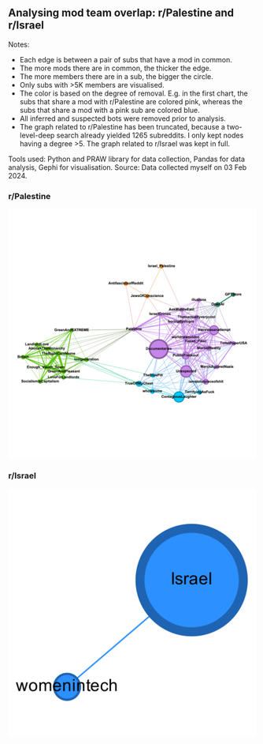 ## Analysing mod team overlap: r/Palestine and r/Israel

Notes:
* Each edge is between a pair of subs that have a mod in common.
* The more mods there are in common, the thicker the edge.
* The more members there are in a sub, the bigger the circle.
* Only subs with >5K members are visualised.
* The color is based on the degree of removal. E.g. in the first chart, the subs that share a mod with r/Palestine are colored pink, whereas the subs that share a mod with a pink sub are colored blue.
* All inferred and suspected bots were removed prior to analysis.
* The graph related to r/Palestine has been truncated, because a two-level-deep search already yielded 1265 subreddits. I only kept nodes having a degree >5. The graph related to r/Israel was kept in full. 

Tools used: Python and PRAW library for data collection, Pandas for data analysis, Gephi for visualisation.
Source: Data collected myself on 03 Feb 2024.

### r/Palestine
![r/Palestine](results/mods-r-palestine.png)

### r/Israel
![r/Israel](results/mods-r-israel.png)
